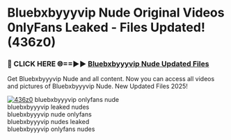 # Bluebxbyyyvip Nude Original Videos 0nlyFans Leaked - Files Updated! (436z0)

<h3>🔴 CLICK HERE 🌐==►► <a href="https://tinyurl.com/yrmya6cz" rel="nofollow">Bluebxbyyyvip Nude Updated Files</a></h3>

Get Bluebxbyyyvip Nude and all content. Now you can access all videos and pictures of Bluebxbyyyvip Nude. New Updated Files 2025!

[![436z0](https://i.imgur.com/FMdXYCs.gif)](https://tinyurl.com/yrmya6cz)
bluebxbyyyvip onlyfans nude<br>
bluebxbyyyvip leaked nudes<br>
bluebxbyyyvip nude onlyfans<br>
bluebxbyyyvip nudes leaked<br>
bluebxbyyyvip onlyfans nudes
